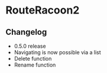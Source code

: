 # RouteRacoon2

## Changelog

- 0.5.0 release
- Navigating is now possible via a list
- Delete function
- Rename function